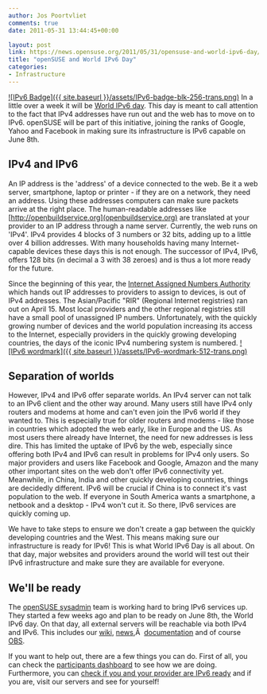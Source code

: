 ```yaml
---
author: Jos Poortvliet
comments: true
date: 2011-05-31 13:44:45+00:00

layout: post
link: https://news.opensuse.org/2011/05/31/opensuse-and-world-ipv6-day/
title: "openSUSE and World IPv6 Day"
categories:
- Infrastructure
---
```

[![IPv6 Badge]({{ site.baseurl }}/assets/IPv6-badge-blk-256-trans.png)](https://news.opensuse.org/2011/05/31/opensuse-and-world-ipv6-day/ipv6-badge-blk-256-trans/)
In a little over a week it will be [World IPv6 day](http://isoc.org/wp/worldipv6day/). This day is meant to call attention to the fact that IPv4 addresses have run out and the web has to move on to IPv6. openSUSE will be part of this initiative, joining the ranks of Google, Yahoo and Facebook in making sure its infrastructure is IPv6 capable on June 8th.<!-- more -->


## IPv4 and IPv6


An IP address is the 'address' of a device connected to the web. Be it a web server, smartphone, laptop or printer - if they are on a network, they need an address. Using these addresses computers can make sure packets arrive at the right place. The human-readable addresses like [http://openbuildservice.org](openbuildservice.org) are translated at your provider to an IP address through a name server. Currently, the web runs on 'IPv4'. IPv4 provides 4 blocks of 3 numbers or 32 bits, adding up to a little over 4 billion addresses. With many households having many Internet-capable devices these days this is not enough. The successor of IPv4, IPv6, offers 128 bits (in decimal a 3 with 38 zeroes) and is thus a lot more ready for the future.

Since the beginning of this year, the [Internet Assigned Numbers Authority](http://www.iana.org/numbers/) which hands out IP addresses to providers to assign to devices, is out of IPv4 addresses. The Asian/Pacific "RIR" (Regional Internet registries) ran out on April 15. Most local providers and the other regional registries still have a small pool of unassigned IP numbers. Unfortunately, with the quickly growing number of devices and the world population increasing its access to the Internet, especially providers in the quickly growing developing countries, the days of the iconic IPv4 numbering system is numbered.
[![IPv6 wordmark]({{ site.baseurl }}/assets/IPv6-wordmark-512-trans.png)](https://news.opensuse.org/2011/05/31/opensuse-and-world-ipv6-day/ipv6-wordmark-512-trans/)


## Separation of worlds


However, IPv4 and IPv6 offer separate worlds. An IPv4 server can not talk to an IPv6 client and the other way around. Many users still have IPv4 only routers and modems at home and can't even join the IPv6 world if they wanted to. This is especially true for older routers and modems - like those in countries which adopted the web early, like in Europe and the US. As most users there already have Internet, the need for new addresses is less dire. This has limited the uptake of IPv6 by the web, especially since offering both IPv4 and IPv6 can result in problems for IPv4 only users. So major providers and users like Facebook and Google, Amazon and the many other important sites on the web don't offer IPv6 connectivity yet. Meanwhile, in China, India and other quickly developing countries, things are decidedly different. IPv6 will be crucial if China is to connect it's vast population to the web. If everyone in South America wants a smartphone, a netbook and a desktop - IPv4 won't cut it. So there, IPv6 services are quickly coming up.

We have to take steps to ensure we don't create a gap between the quickly developing countries and the West. This means making sure our infrastructure is ready for IPv6! This is what World IPv6 Day is all about. On that day, major websites and providers around the world will test out their IPv6 infrastructure and make sure they are available for everyone.


## We'll be ready


The [openSUSE sysadmin](http://en.opensuse.org/openSUSE:Services_team) team is working hard to bring IPv6 services up. They started a few weeks ago and plan to be ready on June 8th, the World IPv6 day. On that day, all external servers will be reachable via both IPv4 and IPv6. This includes our [wiki](http://en.opensuse.org/Main_Page), [news](https://news.opensuse.org),Â  [documentation](http://doc.opensuse.org) and of course [OBS](http://openbuildservice.org).

If you want to help out, there are a few things you can do. First of all, you can check the [participants dashboard](http://isoc.org/wp/worldipv6day/participants-dashboard/) to see how we are doing. Furthermore, you can [check if you and your provider are IPv6 ready](http://test-ipv6.com/) and if you are, visit our servers and see for yourself!		
